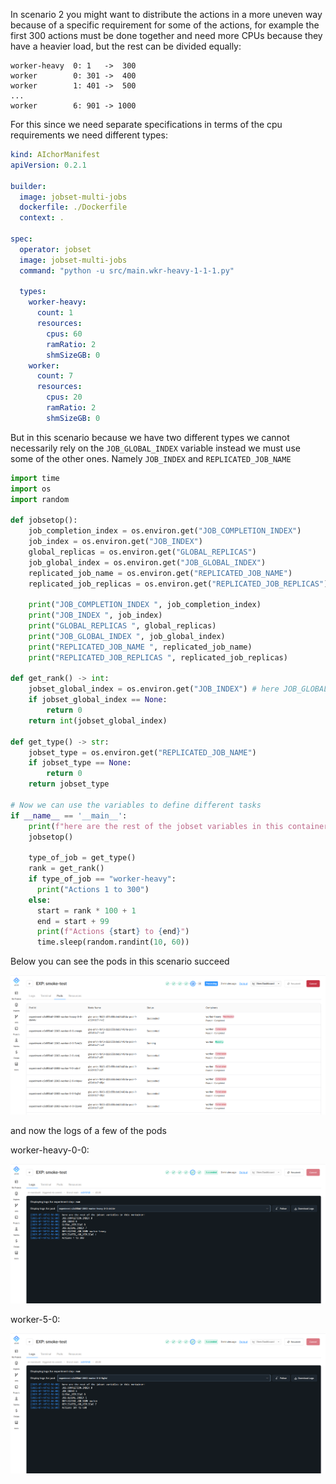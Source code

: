 In scenario 2 you might want to distribute the actions in a more uneven way because of a specific requirement for some of the actions, for example the first 300 actions must be done together and need more CPUs because they have a heavier load, but the rest can be divided equally:

```
worker-heavy  0: 1   ->  300
worker        0: 301 ->  400
worker        1: 401 ->  500
...
worker        6: 901 -> 1000
```

For this since we need separate specifications in terms of the cpu requirements we need different types:

```yaml
kind: AIchorManifest
apiVersion: 0.2.1

builder:
  image: jobset-multi-jobs
  dockerfile: ./Dockerfile
  context: .

spec:
  operator: jobset
  image: jobset-multi-jobs
  command: "python -u src/main.wkr-heavy-1-1-1.py"

  types:
    worker-heavy:
      count: 1
      resources:
        cpus: 60
        ramRatio: 2
        shmSizeGB: 0
    worker:
      count: 7
      resources:
        cpus: 20
        ramRatio: 2
        shmSizeGB: 0
```
But in this scenario because we have two different types we cannot necessarily rely on the `JOB_GLOBAL_INDEX` variable instead we must use some of the other ones. Namely `JOB_INDEX` and `REPLICATED_JOB_NAME`

```python
import time
import os
import random

def jobsetop():
    job_completion_index = os.environ.get("JOB_COMPLETION_INDEX")
    job_index = os.environ.get("JOB_INDEX")
    global_replicas = os.environ.get("GLOBAL_REPLICAS")
    job_global_index = os.environ.get("JOB_GLOBAL_INDEX")
    replicated_job_name = os.environ.get("REPLICATED_JOB_NAME")
    replicated_job_replicas = os.environ.get("REPLICATED_JOB_REPLICAS")

    print("JOB_COMPLETION_INDEX ", job_completion_index)
    print("JOB_INDEX ", job_index)
    print("GLOBAL_REPLICAS ", global_replicas)
    print("JOB_GLOBAL_INDEX ", job_global_index)
    print("REPLICATED_JOB_NAME ", replicated_job_name)
    print("REPLICATED_JOB_REPLICAS ", replicated_job_replicas)

def get_rank() -> int:
    jobset_global_index = os.environ.get("JOB_INDEX") # here JOB_GLOBAL_INDEX can NOT be used in this scenario
    if jobset_global_index == None:
        return 0
    return int(jobset_global_index)

def get_type() -> str:
    jobset_type = os.environ.get("REPLICATED_JOB_NAME")
    if jobset_type == None:
        return 0
    return jobset_type

# Now we can use the variables to define different tasks
if __name__ == '__main__':
    print(f"here are the rest of the jobset variables in this container:")
    jobsetop()

    type_of_job = get_type()
    rank = get_rank()
    if type_of_job == "worker-heavy":
      print("Actions 1 to 300")
    else:
      start = rank * 100 + 1
      end = start + 99
      print(f"Actions {start} to {end}")
      time.sleep(random.randint(10, 60))

```
Below you can see the pods in this scenario succeed

![Pod list](screenshots/scenario2-pods.png)

and now the logs of a few of the pods

worker-heavy-0-0:

![worker-heavy-0-0](screenshots/scenario2-0-0.png)

worker-5-0:

![worker-0-0](screenshots/scenario2-5-0.png)
